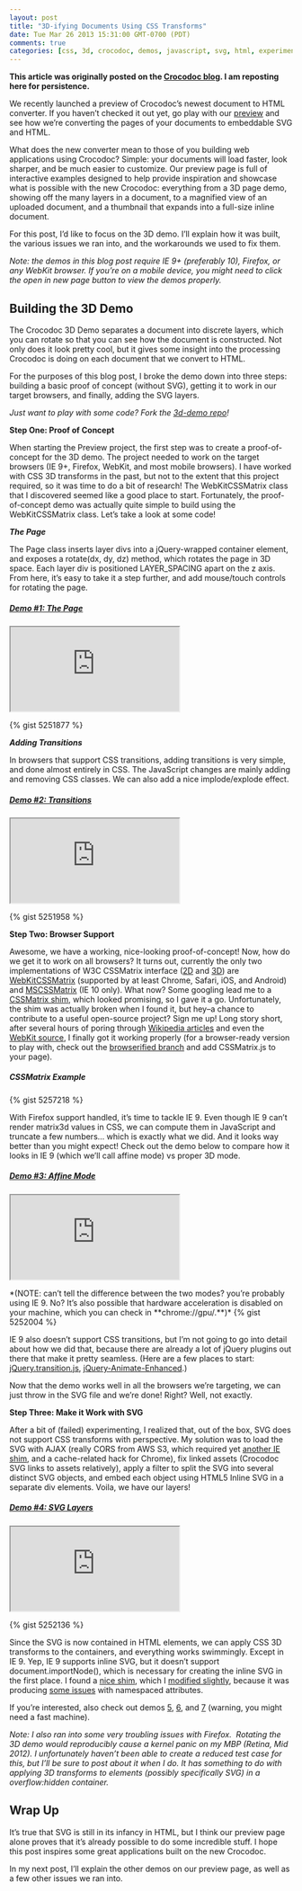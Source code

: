 ```yaml
---
layout: post
title: "3D-ifying Documents Using CSS Transforms"
date: Tue Mar 26 2013 15:31:00 GMT-0700 (PDT)
comments: true
categories: [css, 3d, crocodoc, demos, javascript, svg, html, experiments]
---
```


**This article was originally posted on the [Crocodoc blog](http://blog.crocodoc.com/post/46369766700/3d-ifying-documents-using-css-transforms). I am reposting here for persistence.**

We recently launched a preview of Crocodoc’s newest document to HTML converter. If you haven’t checked it out yet, go play with our [preview](http://preview.crocodoc.com/) and see how we’re converting the pages of your documents to embeddable SVG and HTML.

What does the new converter mean to those of you building web applications using Crocodoc? Simple: your documents will load faster, look sharper, and be much easier to customize. Our preview page is full of interactive examples designed to help provide inspiration and showcase what is possible with the new Crocodoc: everything from a 3D page demo, showing off the many layers in a document, to a magnified view of an uploaded document, and a thumbnail that expands into a full-size inline document.

For this post, I’d like to focus on the 3D demo. I’ll explain how it was built, the various issues we ran into, and the workarounds we used to fix them.

*Note: the demos in this blog post require IE 9+ (preferably 10), Firefox, or any WebKit browser. If you’re on a mobile device, you might need to click the open in new page button to view the demos properly.*

Building the 3D Demo
--------------------

The Crocodoc 3D Demo separates a document into discrete layers, which you can rotate so that you can see how the document is constructed. Not only does it look pretty cool, but it gives some insight into the processing Crocodoc is doing on each document that we convert to HTML.

For the purposes of this blog post, I broke the demo down into three steps: building a basic proof of concept (without SVG), getting it to work in our target browsers, and finally, adding the SVG layers.

*Just want to play with some code? Fork the [3d-demo repo](https://github.com/crocodoc/3d-demo)!*

**Step One: Proof of Concept**

When starting the Preview project, the first step was to create a proof-of-concept for the 3D demo. The project needed to work on the target browsers (IE 9+, Firefox, WebKit, and most mobile browsers). I have worked with CSS 3D transforms in the past, but not to the extent that this project required, so it was time to do a bit of research! The WebKitCSSMatrix class that I discovered seemed like a good place to start. Fortunately, the proof-of-concept demo was actually quite simple to build using the WebKitCSSMatrix class. Let’s take a look at some code!


**_The Page_**

The Page class inserts layer divs into a jQuery-wrapped container element, and exposes a rotate(dx, dy, dz) method, which rotates the page in 3D space. Each layer div is positioned LAYER\_SPACING apart on the z axis. From here, it’s easy to take it a step further, and add mouse/touch controls for rotating the page.

##### [Demo \#1: The Page](http://lakenen.com/blog-demos/demo1.html)
<p><iframe class="demo" src="http://lakenen.com/blog-demos/demo1.html"></iframe></p>
{% gist 5251877 %}
   

**_Adding Transitions_**

In browsers that support CSS transitions, adding transitions is very simple, and done almost entirely in CSS. The JavaScript changes are mainly adding and removing CSS classes. We can also add a nice implode/explode effect.

##### [Demo \#2: Transitions](http://lakenen.com/blog-demos/demo2.html)
<p><iframe class="demo" src="http://lakenen.com/blog-demos/demo2.html"></iframe></p>
{% gist 5251958 %}
  

**Step Two: Browser Support**

Awesome, we have a working, nice-looking proof-of-concept! Now, how do we get it to work on all browsers? It turns out, currently the only two implementations of W3C CSSMatrix interface ([2D](http://dev.w3.org/csswg/css3-2d-transforms/#cssmatrix-interface) and [3D](http://dev.w3.org/csswg/css3-3d-transforms/#cssmatrix-interface)) are [WebKitCSSMatrix](http://developer.apple.com/library/safari/#documentation/AudioVideo/Reference/WebKitCSSMatrixClassReference/WebKitCSSMatrix/WebKitCSSMatrix.html "WebKitCSSMatrix Class Reference") (supported by at least Chrome, Safari, iOS, and Android) and [MSCSSMatrix](http://msdn.microsoft.com/en-us/library/windows/apps/hh453593.aspx "MSCSSMatrix Class Reference") (IE 10 only). What now? Some googling lead me to a [CSSMatrix shim](https://github.com/arian/CSSMatrix), which looked promising, so I gave it a go. Unfortunately, the shim was actually broken when I found it, but hey–a chance to contribute to a useful open-source project? Sign me up! Long story short, after several hours of poring through [Wikipedia articles](http://en.wikipedia.org/wiki/Rotation_matrix) and even the [WebKit source](http://www.opensource.apple.com/source/WebCore/WebCore-514/platform/graphics/transforms/TransformationMatrix.cpp), I finally got it working properly (for a browser-ready version to play with, check out the [browserified branch](https://github.com/camupod/CSSMatrix/tree/browserified) and add CSSMatrix.js to your page).

##### CSSMatrix Example
{% gist 5257218 %}
   

With Firefox support handled, it’s time to tackle IE 9. Even though IE 9 can’t render matrix3d values in CSS, we can compute them in JavaScript and truncate a few numbers… which is exactly what we did. And it looks way better than you might expect! Check out the demo below to compare how it looks in IE 9 (which we’ll call affine mode) vs proper 3D mode.

##### [Demo \#3: Affine Mode](http://lakenen.com/blog-demos/demo3.html)

<p><iframe class="demo" src="http://lakenen.com/blog-demos/demo3.html"></iframe></p>
*(NOTE: can’t tell the difference between the two modes? you’re probably using IE 9. No? It’s also possible that hardware acceleration is disabled on your machine, which you can check in **chrome://gpu/.**)*
{% gist 5252004 %}
   

IE 9 also doesn’t support CSS transitions, but I’m not going to go into detail about how we did that, because there are already a lot of jQuery plugins out there that make it pretty seamless. (Here are a few places to start: [jQuery.transition.js](https://github.com/louisremi/jquery.transition.js), [jQuery-Animate-Enhanced](https://github.com/benbarnett/jQuery-Animate-Enhanced).)

Now that the demo works well in all the browsers we’re targeting, we can just throw in the SVG file and we’re done! Right? Well, not exactly.
   

**Step Three: Make it Work with SVG**

After a bit of (failed) experimenting, I realized that, out of the box, SVG does not support CSS transforms with perspective. My solution was to load the SVG with AJAX (really CORS from AWS S3, which required yet [another IE shim](https://gist.github.com/camupod/5252086), and a cache-related hack for Chrome), fix linked assets (Crocodoc SVG links to assets relatively), apply a filter to split the SVG into several distinct SVG objects, and embed each object using HTML5 Inline SVG in a separate div elements. Voila, we have our layers!

##### [Demo \#4: SVG Layers](http://lakenen.com/blog-demos/demo4.html)
<p><iframe class="demo" src="http://lakenen.com/blog-demos/demo4.html"></iframe></p>
{% gist 5252136 %}
   

Since the SVG is now contained in HTML elements, we can apply CSS 3D transforms to the containers, and everything works swimmingly. Except in IE 9. Yep, IE 9 supports inline SVG, but it doesn’t support document.importNode(), which is necessary for creating the inline SVG in the first place. I found a [nice shim](http://stackoverflow.com/a/9883539/494954), which I [modified slightly](https://gist.github.com/camupod/5165619#file-importnode-js), because it was producing [some issues](http://stackoverflow.com/questions/14593520/ie9-importing-inline-svg-image-elements-broken) with namespaced attributes.

If you’re interested, also check out demos [5](http://lakenen.com/blog-demos/demo5.html), [6](http://lakenen.com/blog-demos/demo6.html), and [7](http://lakenen.com/blog-demos/demo7.html) (warning, you might need a fast machine).

*Note: I also ran into some very troubling issues with Firefox.  Rotating the 3D demo would reproducibly cause a kernel panic on my MBP (Retina, Mid 2012). I unfortunately haven’t been able to create a reduced test case for this, but I’ll be sure to post about it when I do. It has something to do with applying 3D transforms to elements (possibly specifically SVG) in a overflow:hidden container.*
   

Wrap Up
-------

It’s true that SVG is still in its infancy in HTML, but I think our preview page alone proves that it’s already possible to do some incredible stuff. I hope this post inspires some great applications built on the new Crocodoc.

In my next post, I’ll explain the other demos on our preview page, as well as a few other issues we ran into.
